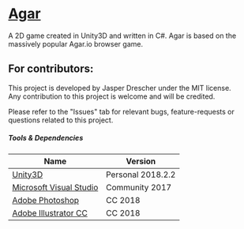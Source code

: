 [Agar](https://github.com/JasperDre/Agar)
==================================================

A 2D game created in Unity3D and written in C#. Agar is based on the massively popular Agar.io browser game.

For contributors:
--------------------------------------
This project is developed by Jasper Drescher under the MIT license. <br />
Any contribution to this project is welcome and will be credited.

Please refer to the "Issues" tab for relevant bugs, feature-requests or questions related to this project.

##### Tools & Dependencies

| Name  | Version |
| ------------- | ------------- |
| [Unity3D](https://store.unity.com/download?ref=personal)  | Personal 2018.2.2  |
| [Microsoft Visual Studio](https://www.visualstudio.com/)  | Community 2017  |
| [Adobe Photoshop](http://www.adobe.com/products/photoshop.html)  | CC 2018  |
| [Adobe Illustrator CC](http://www.adobe.com/products/illustrator.html)  | CC 2018  |
